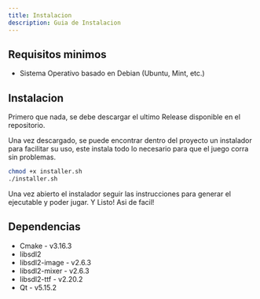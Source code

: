 ```yaml
---
title: Instalacion
description: Guia de Instalacion
---
```


## Requisitos minimos

* Sistema Operativo basado en Debian (Ubuntu, Mint, etc.)

## Instalacion

Primero que nada, se debe descargar el ultimo Release disponible en el repositorio. 

Una vez descargado, se puede encontrar dentro del proyecto un instalador para facilitar su uso, este instala todo lo necesario para que el juego corra sin problemas.

```bash
chmod +x installer.sh
./installer.sh
```

Una vez abierto el instalador seguir las instrucciones para generar el ejecutable y poder jugar. Y Listo! Asi de facil!


## Dependencias 

* Cmake - v3.16.3
* libsdl2
* libsdl2-image - v2.6.3
* libsdl2-mixer - v2.6.3
* libsdl2-ttf - v2.20.2
* Qt - v5.15.2









